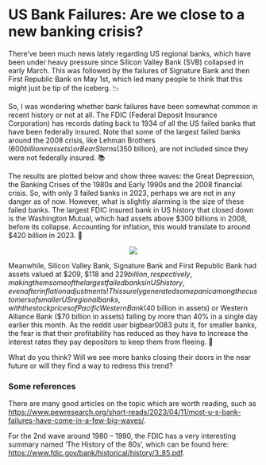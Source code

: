 # US Bank Failures: Are we close to a new banking crisis?

There’ve been much news lately regarding US regional banks, which have been under heavy pressure since Silicon Valley Bank (SVB) collapsed in early March. This was followed by the failures of Signature Bank and then First Republic Bank on May 1st, which led many people to think that this might just be tip of the iceberg. 📉

So, I was wondering whether bank failures have been somewhat common in recent history or not at all. The FDIC (Federal Deposit Insurance Corporation) has records dating back to 1934 of all the US failed banks that have been federally insured. Note that some of the largest failed banks around the 2008 crisis, like Lehman Brothers ($600 billion in assets) or Bear Sterns ($350 billion), are not included since they were not federally insured. 📚

The results are plotted below and show three waves: the Great Depression, the Banking Crises of the 1980s and Early 1990s and the 2008 financial crisis. So, with only 3 failed banks in 2023, perhaps we are not in any danger as of now. However, what is slightly alarming is the size of these failed banks. The largest FDIC insured bank in US history that closed down is the Washington Mutual, which had assets above $300 billions in 2008, before its collapse. Accounting for inflation, this would translate to around $420 billion in 2023. 🏦

<p align="center">
  <img src="https://github.com/magurh/USBankFailures/assets/122356566/5c657cbd-b793-4891-85f0-39ca724809d6">
</p>

Meanwhile, Silicon Valley Bank, Signature Bank and First Republic Bank had assets valued at $209, $118 and $229 billion, respectively, making them some of the largest failed banks in US history, even after inflation adjustments! This surely generated some panic among the customers of smaller US regional banks, with the stock prices of Pacific Western Bank ($40 billion in assets) or Western Alliance Bank ($70 billion in assets) falling by more than 40% in a single day earlier this month. As the reddit user bigbear0083 puts it, for smaller banks, the fear is that their profitability has reduced as they have to increase the interest rates they pay depositors to keep them from fleeing. 💸

What do you think? Will we see more banks closing their doors in the near future or will they find a way to redress this trend?

### Some references 

There are many good articles on the topic which are worth reading, such as https://www.pewresearch.org/short-reads/2023/04/11/most-u-s-bank-failures-have-come-in-a-few-big-waves/.

For the 2nd wave around 1980 – 1990, the FDIC has a very interesting summary named ‘The History of the 80s’, which can be found here: https://www.fdic.gov/bank/historical/history/3_85.pdf.
